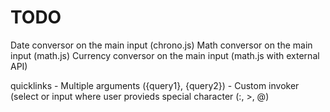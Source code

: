 # TODO
Date conversor on the main input (chrono.js)
Math conversor on the main input (math.js)
Currency conversor on the main input (math.js with external API)

quicklinks
    - Multiple arguments ({query1}, {query2})
    - Custom invoker (select or input where user provieds special character (:, >, @)
